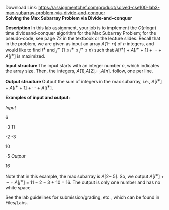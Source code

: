 Download Link: https://assignmentchef.com/product/solved-cse100-lab3-max-subarray-problem-via-divide-and-conquer
<br>
<strong>Solving the Max Subarray Problem via Divide-and-conquer</strong>

<strong>Description </strong>In this lab assignment, your job is to implement the <em>O</em>(<em>n</em>log<em>n</em>) time divideand-conquer algorithm for the Max Subarray Problem; for the pseudo-code, see page 72 in the textbook or the lecture slides. Recall that in the problem, we are given as input an array <em>A</em>[1···<em>n</em>] of <em>n </em>integers, and would like to find <em>i</em><sup>∗ </sup>and <em>j</em><sup>∗ </sup>(1 ≤ <em>i</em><sup>∗ </sup>≤ <em>j</em><sup>∗ </sup>≤ <em>n</em>) such that <em>A</em>[<em>i</em><sup>∗</sup>] + <em>A</em>[<em>i</em><sup>∗ </sup>+ 1] + ··· + <em>A</em>[<em>j</em><sup>∗</sup>] is maximized.

<strong>Input structure </strong>The input starts with an integer number <em>n</em>, which indicates the array size. Then, the integers, <em>A</em>[1]<em>,A</em>[2]<em>,</em>···<em>,A</em>[<em>n</em>]<em>, </em>follow, one per line.

<strong>Output structure </strong>Output the sum of integers in the max subarray, i.e., <em>A</em>[<em>i</em><sup>∗</sup>] + <em>A</em>[<em>i</em><sup>∗ </sup>+ 1] + ··· + <em>A</em>[<em>j</em><sup>∗</sup>].

<strong>Examples of input and output:</strong>

<em>Input</em>

6

-3 11

-2 -3

10

-5 <em>Output</em>

16

Note that in this example, the max subarray is <em>A</em>[2···5]. So, we output <em>A</em>[<em>i</em><sup>∗</sup>] + ··· + <em>A</em>[<em>j</em><sup>∗</sup>] = 11 − 2 − 3 + 10 = 16. The output is only one number and has no white space.

See the lab guidelines for submission/grading, etc., which can be found in Files/Labs.